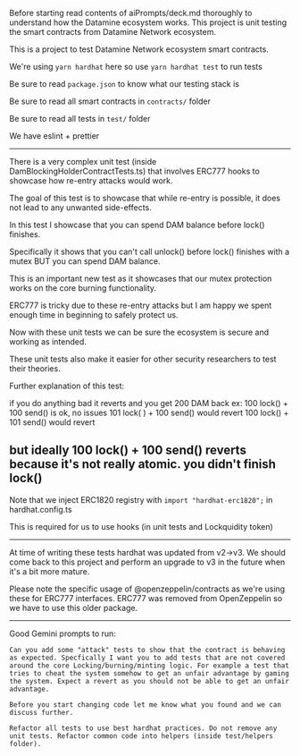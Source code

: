 Before starting read contents of aiPrompts/deck.md thoroughly to understand how the Datamine ecosystem works. This project is unit testing the smart contracts from Datamine Network ecosystem.

This is a project to test Datamine Network ecosystem smart contracts.

We're using `yarn hardhat` here so use `yarn hardhat test` to run tests

Be sure to read `package.json` to know what our testing stack is

Be sure to read all smart contracts in `contracts/` folder

Be sure to read all tests in `test/` folder

We have eslint + prettier

---

There is a very complex unit test (inside DamBlockingHolderContractTests.ts) that involves ERC777 hooks to showcase how re-entry attacks would work.

The goal of this test is to showcase that while re-entry is possible, it does not lead to any unwanted side-effects.

In this test I showcase that you can spend DAM balance before lock() finishes.

Specifically it shows that you can't call unlock() before lock() finishes with a mutex BUT you can spend DAM balance.

This is an important new test as it showcases that our mutex protection works on the core burning functionality.

ERC777 is tricky due to these re-entry attacks but I am happy we spent enough time in beginning to safely protect us.

Now with these unit tests we can be sure the ecosystem is secure and working as intended.

These unit tests also make it easier for other security researchers to test their theories.

Further explanation of this test:

if you do anything bad it reverts and you get 200 DAM back
ex: 100 lock() + 100 send() is ok, no issues
101 lock( ) + 100 send() would revert
100 lock() + 101 send() would revert

## but ideally 100 lock() + 100 send() reverts because it's not really atomic. you didn't finish lock()

Note that we inject ERC1820 registry with `import "hardhat-erc1820";` in hardhat.config.ts

This is required for us to use hooks (in unit tests and Lockquidity token)

---

At time of writing these tests hardhat was updated from v2->v3. We should come back to this project and perform an upgrade to v3 in the future when it's a bit more mature.

Please note the specific usage of @openzeppelin/contracts as we're using these for ERC777 interfaces. ERC777 was removed from OpenZeppelin so we have to use this older package.

---

Good Gemini prompts to run:

```
Can you add some "attack" tests to show that the contract is behaving as expected. Specfically I want you to add tests that are not covered around the core Locking/burning/minting logic. For example a test that tries to cheat the system somehow to get an unfair advantage by gaming the system. Expect a revert as you should not be able to get an unfair advantage.

Before you start changing code let me know what you found and we can discuss further.
```

```
Refactor all tests to use best hardhat practices. Do not remove any unit tests. Refactor common code into helpers (inside test/helpers folder).
```
